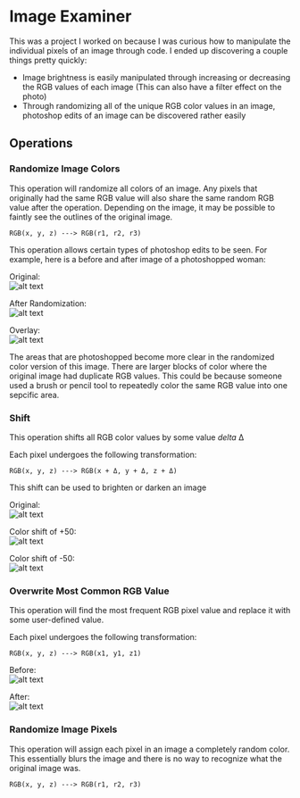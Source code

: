 # Image Examiner

This was a project I worked on because I was curious how to manipulate the individual pixels of an image through code. I ended up discovering a couple things pretty quickly:

- Image brightness is easily manipulated through increasing or decreasing the RGB values of each image (This can also have a filter effect on the photo)
- Through randomizing all of the unique RGB color values in an image, photoshop edits of an image can be discovered rather easily

## Operations

### Randomize Image Colors
This operation will randomize all colors of an image. Any pixels that originally had the same RGB value will also share the same random RGB value after the operation. Depending on the image, it may be possible to faintly see the outlines of the original image.

	RGB(x, y, z) ---> RGB(r1, r2, r3)

This operation allows certain types of photoshop edits to be seen. For example, here is a before and after image of a photoshopped woman:

Original:<br />
![alt text](https://i.imgur.com/C0Doq7V.png)

After Randomization:<br />
![alt text](https://i.imgur.com/pV5crAp.png)

Overlay:<br />
![alt text](https://i.imgur.com/cQoWdjS.png)

The areas that are photoshopped become more clear in the randomized color version of this image. There are larger blocks of color where the original image had duplicate RGB values. This could be because someone used a brush or pencil tool to repeatedly color the same RGB value into one sepcific area.

### Shift
This operation shifts all RGB color values by some value *delta* Δ

Each pixel undergoes the following transformation:
	
	RGB(x, y, z) ---> RGB(x + Δ, y + Δ, z + Δ)

This shift can be used to brighten or darken an image

Original:<br />
![alt text](https://i.imgur.com/hyURPXT.png)

Color shift of +50:<br />
![alt text](https://i.imgur.com/tsnjbM5.png)

Color shift of -50:<br />
![alt text](https://i.imgur.com/U20ZYCP.png)

### Overwrite Most Common RGB Value
This operation will find the most frequent RGB pixel value and replace it with some user-defined value.

Each pixel undergoes the following transformation:
	
	RGB(x, y, z) ---> RGB(x1, y1, z1)

Before:<br />
![alt text](https://i.imgur.com/3jnGdNB.png)

After:<br />
![alt text](https://i.imgur.com/F9sUnRp.png)
### Randomize Image Pixels

This operation will assign each pixel in an image a completely random color. This essentially blurs the image and there is no way to recognize what the original image was.

	RGB(x, y, z) ---> RGB(r1, r2, r3)
